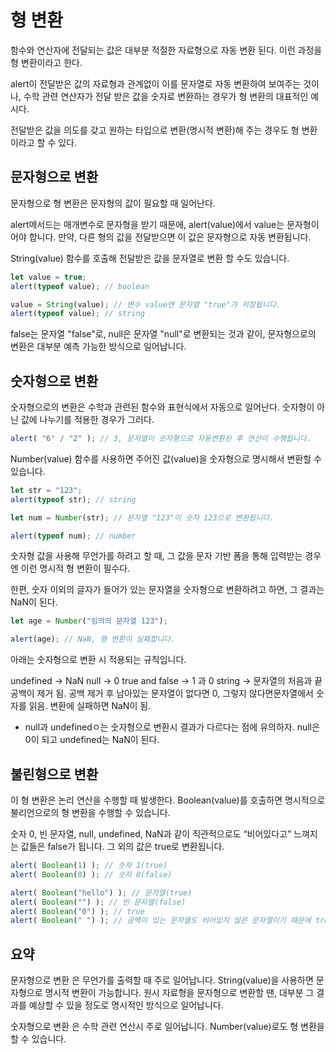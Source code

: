 # 형 변환

함수와 연산자에 전달되는 값은 대부분 적절한 자료형으로 자동 변환 된다. 이런 과정을 형 변환이라고 한다.

alert이 전달받은 값의 자료형과 관계없이 이를 문자열로 자동 변환하여 보여주는 것이나, 수학 관련 연산자가 전달 받은 값을 숫자로 변환하는 경우가 형 변환의 대표적인 예시다.

전달받은 값을 의도를 갖고 원하는 타입으로 변환(명시적 변환)해 주는 경우도 형 변환이라고 할 수 있다.

## 문자형으로 변환

문자형으로 형 변환은 문자형의 값이 필요할 때 일어난다.

alert메서드는 매개변수로 문자형을 받기 때문에, alert(value)에서 value는 문자형이어야 합니다. 만약, 다른 형의 값을 전달받으면 이 값은 문자형으로 자동 변환됩니다.

String(value) 함수를 호출해 전달받은 값을 문자열로 변환 할 수도 있습니다.

```js
let value = true;
alert(typeof value); // boolean

value = String(value); // 변수 value엔 문자열 "true"가 저장됩니다.
alert(typeof value); // string
```

false는 문자열 "false"로, null은 문자열 "null"로 변환되는 것과 같이, 문자형으로의 변환은 대부분 예측 가능한 방식으로 일어납니다.



## 숫자형으로 변환

숫자형으로의 변환은 수학과 관련된 함수와 표현식에서 자동으로 일어난다.
숫자형이 아닌 값에 나누기를 적용한 경우가 그러다.

```js
alert( "6" / "2" ); // 3, 문자열이 숫자형으로 자동변환된 후 연산이 수행됩니다.
```

Number(value) 함수를 사용하면 주어진 값(value)을 숫자형으로 명시해서 변환할 수 있습니다.



```js
let str = "123";
alert(typeof str); // string

let num = Number(str); // 문자열 "123"이 숫자 123으로 변환됩니다.

alert(typeof num); // number

```

숫자형 값을 사용해 무언가를 하려고 할 때, 그 값을 문자 기반 폼을 통해 입력받는 경우엔 이런 명시적 형 변환이 필수다.

한편, 숫자 이외의 글자가 들어가 있는 문자열을 숫자형으로 변환하려고 하면, 그 결과는 NaN이 된다.

```js
let age = Number("임의의 문자열 123");

alert(age); // NaN, 형 변환이 실패합니다.
```

아래는 숫자형으로 변환 시 적용되는 규칙입니다.


undefined -> NaN
null -> 0
true and false -> 1 과 0
string -> 문자열의 처음과 끝 공백이 제거 됨. 공백 제거 후 남아있는 문자열이 없다면 0, 그렇지 않다면문자열에서 숫자를 읽음. 변환에 실패하면 NaN이 됨.


* null과 undefinedㅇ는 숫자형으로 변환시 결과가 다르다는 점에 유의하자. null은 0이 되고 undefined는 NaN이 된다.

## 불린형으로 변환

이 형 변환은 논리 연산을 수행할 때 발생한다. Boolean(value)를 호출하면 명시적으로 불리언으로의 형 변환을 수행할 수 있습니다.

숫자 0, 빈 문자열, null, undefined, NaN과 같이 직관적으로도 “비어있다고” 느껴지는 값들은 false가 됩니다.
그 외의 값은 true로 변환됩니다.

```js
alert( Boolean(1) ); // 숫자 1(true)
alert( Boolean(0) ); // 숫자 0(false)

alert( Boolean("hello") ); // 문자열(true)
alert( Boolean("") ); // 빈 문자열(false)
alert( Boolean("0") ); // true
alert( Boolean(" ") ); // 공백이 있는 문자열도 비어있지 않은 문자열이기 때문에 true로 변환됩니다.

```

## 요약

문자형으로 변환 은 무언가를 출력할 때 주로 일어납니다. String(value)을 사용하면 문자형으로 명시적 변환이 가능합니다. 원시 자료형을 문자형으로 변환할 땐, 대부분 그 결과를 예상할 수 있을 정도로 명시적인 방식으로 일어납니다.

숫자형으로 변환 은 수학 관련 연산시 주로 일어납니다. Number(value)로도 형 변환을 할 수 있습니다.



